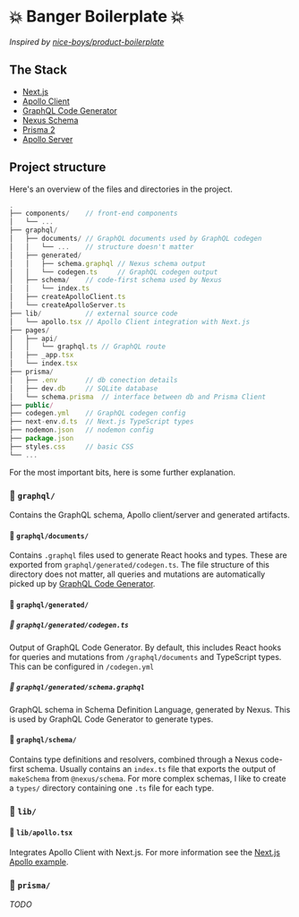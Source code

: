 # 💥 Banger Boilerplate 💥

_Inspired by [nice-boys/product-boilerplate](https://github.com/nice-boys/product-boilerplate)_

## The Stack

- [Next.js](https://nextjs.org/)
- [Apollo Client](https://www.apollographql.com/docs/react/)
- [GraphQL Code Generator](https://graphql-code-generator.com/)
- [Nexus Schema](https://nexus.js.org/)
- [Prisma 2](https://www.prisma.io/)
- [Apollo Server](https://www.apollographql.com/docs/apollo-server/)

## Project structure

Here's an overview of the files and directories in the project.

```javascript
.
├── components/    // front-end components
│   └── ...
├── graphql/
│   ├── documents/ // GraphQL documents used by GraphQL codegen
│   │   └── ...    // structure doesn't matter
│   ├── generated/
│   │   ├── schema.graphql // Nexus schema output
│   │   └── codegen.ts     // GraphQL codegen output
│   ├── schema/    // code-first schema used by Nexus
│   │   └── index.ts
│   ├── createApolloClient.ts
│   └── createApolloServer.ts
├── lib/           // external source code
│   └── apollo.tsx // Apollo Client integration with Next.js
├── pages/
│   ├── api/
│   │   └── graphql.ts // GraphQL route
│   ├── _app.tsx
│   └── index.tsx
├── prisma/
│   ├── .env       // db conection details
│   ├── dev.db     // SQLite database
│   └── schema.prisma  // interface between db and Prisma Client
├── public/
├── codegen.yml    // GraphQL codegen config
├── next-env.d.ts  // Next.js TypeScript types
├── nodemon.json   // nodemon config
├── package.json
├── styles.css     // basic CSS
└── ...
```

For the most important bits, here is some further explanation.

### 📂️ `graphql/`

Contains the GraphQL schema, Apollo client/server and generated artifacts.

#### 📂️ `graphql/documents/`

Contains `.graphql` files used to generate React hooks and types. These are exported from `graphql/generated/codegen.ts`. The file structure of this directory does not matter, all queries and mutations are automatically picked up by [GraphQL Code Generator](https://graphql-code-generator.com/).

#### 📂️ `graphql/generated/`

##### 📄️ `graphql/generated/codegen.ts`

Output of GraphQL Code Generator. By default, this includes React hooks for queries and mutations from `/graphql/documents` and TypeScript types. This can be configured in `/codegen.yml`

##### 📄️ `graphql/generated/schema.graphql`

GraphQL schema in Schema Definition Language, generated by Nexus. This is used by GraphQL Code Generator to generate types.

#### 📂️ `graphql/schema/`

Contains type definitions and resolvers, combined through a Nexus code-first schema. Usually contains an `index.ts` file that exports the output of `makeSchema` from `@nexus/schema`. For more complex schemas, I like to create a `types/` directory containing one `.ts` file for each type.

### 📂️ `lib/`

#### 📄️ `lib/apollo.tsx`

Integrates Apollo Client with Next.js. For more information see the [Next.js Apollo example](https://github.com/vercel/next.js/tree/61ace6ca03c1c683eb80f5df9bb07efe92f0bbb5/examples/with-apollo).

### 📂️ `prisma/`

*TODO*
